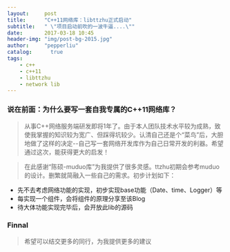 ```yaml
---
layout:     post
title:      "C++11网络库：libttzhu正式启动"
subtitle:   " \"项目启动前吹的一波牛逼....\""
date:       2017-03-18 10:45
header-img: "img/post-bg-2015.jpg" 
author:     "pepperliu"
catalog:      true
tags:
    - c++
    - c++11
    - libttzhu
    - network lib
---
```


### 说在前面：为什么要写一套自我专属的C\+\+11网络库？

> 从事C\+\+网络服务端研发即将1年了。由于本人团队技术水平较为成熟，致使我掌握的知识较为宽广、但踩得坑较少。认清自己还是个“菜鸟”后，大胆地做了这样的决定--自己写一套网络开发库作为自己日常开发的利器。希望通过这次，能获得更大的启发！

> 在此感谢“陈硕-muduo库”为我提供了很多灵感。ttzhu初期会参考muduo的设计。删繁就简融入一些自己的需求。初步计划如下：

- 先不去考虑网络功能的实现，初步实现base功能（Date、time、Logger）等
- 每实现一个组件，会将组件的原理分享至该Blog
- 待大体功能实现完毕后，会开放此lib的源码

### Finnal

> 希望可以结交更多的同行，为我提供更多的建议
